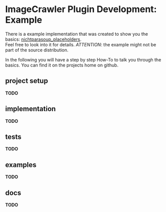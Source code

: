 # ImageCrawler Plugin Development: Example

There is a example implementation that was created to show you the basics:
[nichtparasoup_placeholders](../../../../examples/nichtparasoup-imagecrawler-plugin).  
Feel free to look into it for details.
*ATTENTION*: the example might not be part of the source distribution.

In the following you will have a step by step How-To to talk you through the basics.
You can find it on the projects home on github.


## project setup

**TODO**


## implementation

**TODO**


## tests

**TODO**


## examples

**TODO**


## docs

**TODO**
